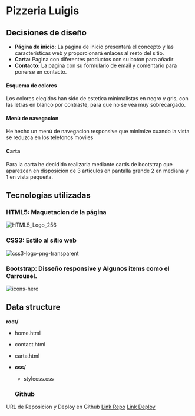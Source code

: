 # Pizzeria Luigis

## Decisiones de diseño

- **Página de inicio:** La página de inicio presentará el concepto y las características web y proporcionará enlaces al resto del sitio.
- **Carta:** Pagina con diferentes productos con su boton para añadir
- **Contacto:** La pagina con su formulario de email y comentario para ponerse en contacto.

#### Esquema de colores

Los colores elegidos han sido  de estetica minimalistas en negro y gris, con las letras en blanco por contraste, para que no se vea muy sobrecargado.

#### Menú de navegacion
He hecho un menú de navegacion responsive que minimize cuando la vista se reduzca en los telefonos moviles

#### Carta
Para la carta he decidido realizarla mediante cards de bootstrap que aparezcan en disposición de 3 articulos en pantalla grande 2 en mediana y 1 en vista pequeña.


## Tecnologías utilizadas
       
       
### HTML5: Maquetacion de la página
![HTML5_Logo_256](https://hackmd.io/_uploads/Hkw6tfsvp.png)
             
### CSS3: Estilo al sitio web
    
![css3-logo-png-transparent](https://hackmd.io/_uploads/SJu3tfoPT.png)
      
### Bootstrap: Disseño responsive y Algunos items como el  Carrousel.
![icons-hero](https://hackmd.io/_uploads/SytcEziPp.png)


## Data structure

**root/**

- home.html
- contact.html
- carta.html

- **css/**
  - stylecss.css

  ### Github

URL de Reposicion y Deploy en Github [Link Repo](http://github.com/) [Link Deploy](http://github.com/)

